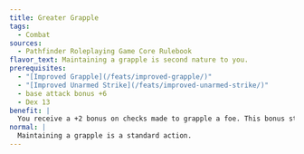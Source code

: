```yaml
---
title: Greater Grapple
tags:
  - Combat
sources:
  - Pathfinder Roleplaying Game Core Rulebook
flavor_text: Maintaining a grapple is second nature to you.
prerequisites:
  - "[Improved Grapple](/feats/improved-grapple/)"
  - "[Improved Unarmed Strike](/feats/improved-unarmed-strike/)"
  - base attack bonus +6
  - Dex 13
benefit: |
  You receive a +2 bonus on checks made to grapple a foe. This bonus stacks with the bonus granted by [Improved Grapple](/feats/improved-grapple/). Once you have grappled a creature, maintaining the grapple is a move action. This feat allows you to make two grapple checks each round (to move, harm, or pin your opponent), but you are not required to make two checks. You only need to succeed at one of these checks to maintain the grapple.
normal: |
  Maintaining a grapple is a standard action.
---
```



